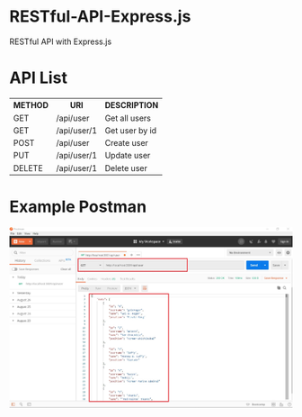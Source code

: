 <h1> RESTful-API-Express.js </h1>
RESTful API with Express.js 

<h1>API List</h1>
<table>
    <tr>
        <th>METHOD</th>
        <th>URI</th>
        <th>DESCRIPTION</th>
    </tr>
    <tr>
        <td>GET</td>
        <td>/api/user</td>
        <td>Get all users</td>
    </tr>
    <tr>
        <td>GET</td>
        <td>/api/user/1</td>
        <td>Get user by id</td>
    </tr>
    <tr>
        <td>POST</td>
        <td>/api/user</td>
        <td>Create user</td>
    </tr>
    <tr>
        <td>PUT</td>
        <td>/api/user/1</td>
        <td>Update user</td>
    </tr>
    <tr>
        <td>DELETE</td>
        <td>/api/user/1</td>
        <td>Delete user</td>
    </tr>
</table>

<h1>Example Postman</h1>
<img src="./api.jpg" />

